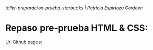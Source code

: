 ###### taller-preparacion-prueba-starbucks | Patricia Espinoza Córdova

# Repaso pre-prueba HTML & CSS:

Url Github pages:

